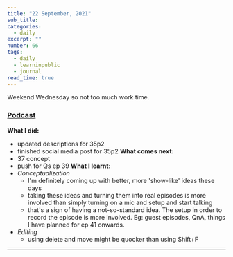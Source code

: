 ```yaml
---
title: "22 September, 2021"
sub_title: 
categories:
  - daily
excerpt: ""
number: 66
tags:
  - daily
  - learninpublic
  - journal
read_time: true
---
```


Weekend Wednesday so not too much work time. 

### [Podcast](http://frndshiptime.com)
**What I did:** 
  - updated descriptions for 35p2
  - finished social media post for 35p2
**What comes next:**
  - 37 concept
  - push for Qs ep 39
**What I learnt:**
 - *Conceptualization*
   - I'm definitely coming up with better, more 'show-like' ideas these days
   - taking these ideas and turning them into real episodes is more involved than simply turning on a mic and setup and start talking
   - that's a sign of having a not-so-standard idea. The setup in order to record the episode is more involved. Eg: guest episodes, QnA, things I have planned for ep 41 onwards.
 - *Editing*
   - using delete and move might be quocker than using Shift+F

---
